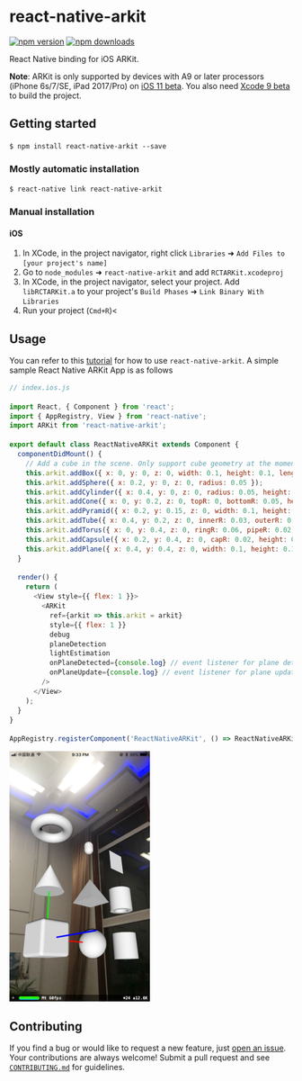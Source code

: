 # react-native-arkit

[![npm version](https://img.shields.io/npm/v/react-native-arkit.svg?style=flat)](https://www.npmjs.com/package/react-native-arkit)
[![npm downloads](https://img.shields.io/npm/dm/react-native-arkit.svg?style=flat)](https://www.npmjs.com/package/react-native-arkit)

React Native binding for iOS ARKit.

**Note**: ARKit is only supported by devices with A9 or later processors (iPhone 6s/7/SE, iPad 2017/Pro) on [iOS 11 beta](https://developer.apple.com/download/). You also need [Xcode 9 beta](https://developer.apple.com/download/) to build the project.

## Getting started

`$ npm install react-native-arkit --save`

### Mostly automatic installation

`$ react-native link react-native-arkit`

### Manual installation


#### iOS

1. In XCode, in the project navigator, right click `Libraries` ➜ `Add Files to [your project's name]`
2. Go to `node_modules` ➜ `react-native-arkit` and add `RCTARKit.xcodeproj`
3. In XCode, in the project navigator, select your project. Add `libRCTARKit.a` to your project's `Build Phases` ➜ `Link Binary With Libraries`
4. Run your project (`Cmd+R`)<


## Usage

You can refer to this [tutorial](https://medium.com/@HippoAR/how-to-make-your-own-arkit-app-in-5-minutes-using-react-native-9d7ce109a4c2) for how to use `react-native-arkit`. A simple sample React Native ARKit App is as follows

```javascript
// index.ios.js

import React, { Component } from 'react';
import { AppRegistry, View } from 'react-native';
import ARKit from 'react-native-arkit';

export default class ReactNativeARKit extends Component {
  componentDidMount() {
    // Add a cube in the scene. Only support cube geometry at the moment
    this.arkit.addBox({ x: 0, y: 0, z: 0, width: 0.1, height: 0.1, length: 0.1, chamfer: 0.01 });
    this.arkit.addSphere({ x: 0.2, y: 0, z: 0, radius: 0.05 });
    this.arkit.addCylinder({ x: 0.4, y: 0, z: 0, radius: 0.05, height: 0.1 });
    this.arkit.addCone({ x: 0, y: 0.2, z: 0, topR: 0, bottomR: 0.05, height: 0.1 });
    this.arkit.addPyramid({ x: 0.2, y: 0.15, z: 0, width: 0.1, height: 0.1, length: 0.1 });
    this.arkit.addTube({ x: 0.4, y: 0.2, z: 0, innerR: 0.03, outerR: 0.05, height: 0.1 });
    this.arkit.addTorus({ x: 0, y: 0.4, z: 0, ringR: 0.06, pipeR: 0.02 });
    this.arkit.addCapsule({ x: 0.2, y: 0.4, z: 0, capR: 0.02, height: 0.06 });
    this.arkit.addPlane({ x: 0.4, y: 0.4, z: 0, width: 0.1, height: 0.1 });
  }

  render() {
    return (
      <View style={{ flex: 1 }}>
        <ARKit
          ref={arkit => this.arkit = arkit}
          style={{ flex: 1 }}
          debug
          planeDetection
          lightEstimation
          onPlaneDetected={console.log} // event listener for plane detection
          onPlaneUpdate={console.log} // event listener for plane update
        />
      </View>
    );
  }
}

AppRegistry.registerComponent('ReactNativeARKit', () => ReactNativeARKit);

```

<img src="screenshots/geometries.jpg" width="250">

## Contributing

If you find a bug or would like to request a new feature, just [open an issue](https://github.com/HippoAR/react-native-arkit/issues/new). Your contributions are always welcome! Submit a pull request and see [`CONTRIBUTING.md`](CONTRIBUTING.md) for guidelines.
